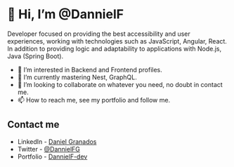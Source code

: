 #  👋 Hi, I’m @DannielF

Developer focused on providing the best accessibility and user experiences, working with technologies such as JavaScript, Angular, React. In addition to providing logic and adaptability to applications with Node.js, Java (Spring Boot).


- 👀 I’m interested in Backend and Frontend profiles.
- 🌱 I’m currently mastering Nest, GraphQL.
- 💞️ I’m looking to collaborate on whatever you need, no doubt in contact me.
- 📫 How to reach me, see my portfolio and follow me.


## Contact me

* LinkedIn - [Daniel Granados](https://www.linkedin.com/in/dannielf-devsoftware/)
* Twitter - [@DannielFG](https://twitter.com/DannielFG)
* Portfolio - [DannielF-dev](https://dannielfg-portfolio.webflow.io/)


<!---
DannielF/DannielF is a ✨ special ✨ repository because its `README.md` (this file) appears on your GitHub profile.
You can click the Preview link to take a look at your changes.
--->
